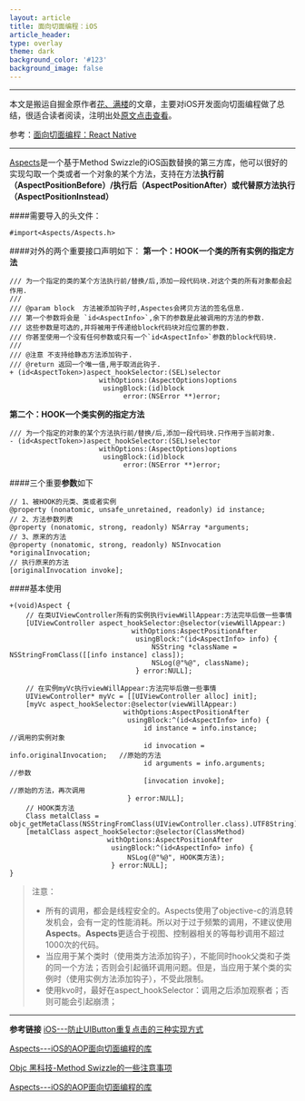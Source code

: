 ```yaml
---
layout: article
title: 面向切面编程：iOS
article_header:
type: overlay
theme: dark
background_color: '#123'
background_image: false
---
```

----------
本文是搬运自掘金原作者[花、满楼](https://juejin.im/user/5a7a8b4af265da4e790ff4b3)的文章，主要对iOS开发面向切面编程做了总结，很适合读者阅读，注明出处[原文点击查看](https://juejin.im/post/5c0fd6be6fb9a049a570c0ef)。

参考：[面向切面编程：React Native](https://juejin.im/post/5bde9a9ae51d45052468ee25)


----------
[Aspects](https://github.com/steipete/Aspects)是一个基于Method Swizzle的iOS函数替换的第三方库，他可以很好的实现勾取一个类或者一个对象的某个方法，支持在方法**执行前（AspectPositionBefore）/执行后（AspectPositionAfter）或代替原方法执行（AspectPositionInstead）**

####需要导入的头文件：
```
#import<Aspects/Aspects.h>
```
####对外的两个重要接口声明如下：
**第一个：HOOK一个类的所有实例的指定方法**
```
/// 为一个指定的类的某个方法执行前/替换/后,添加一段代码块.对这个类的所有对象都会起作用.
///
/// @param block  方法被添加钩子时,Aspectes会拷贝方法的签名信息.
/// 第一个参数将会是 `id<AspectInfo>`,余下的参数是此被调用的方法的参数.
/// 这些参数是可选的,并将被用于传递给block代码块对应位置的参数.
/// 你甚至使用一个没有任何参数或只有一个`id<AspectInfo>`参数的block代码块.
///
/// @注意 不支持给静态方法添加钩子.
/// @return 返回一个唯一值,用于取消此钩子.
+ (id<AspectToken>)aspect_hookSelector:(SEL)selector
                      withOptions:(AspectOptions)options
                       usingBlock:(id)block
                            error:(NSError **)error;

```
**第二个：HOOK一个类实例的指定方法**
```
/// 为一个指定的对象的某个方法执行前/替换/后,添加一段代码块.只作用于当前对象.
- (id<AspectToken>)aspect_hookSelector:(SEL)selector
                      withOptions:(AspectOptions)options
                       usingBlock:(id)block
                            error:(NSError **)error;
```
####三个重要**参数**如下
```
// 1、被HOOK的元类、类或者实例
@property (nonatomic, unsafe_unretained, readonly) id instance;
// 2、方法参数列表
@property (nonatomic, strong, readonly) NSArray *arguments;
// 3、原来的方法
@property (nonatomic, strong, readonly) NSInvocation *originalInvocation;
// 执行原来的方法
[originalInvocation invoke];

```

####基本使用
```
+(void)Aspect {
    // 在类UIViewController所有的实例执行viewWillAppear:方法完毕后做一些事情
    [UIViewController aspect_hookSelector:@selector(viewWillAppear:)
                              withOptions:AspectPositionAfter
                               usingBlock:^(id<AspectInfo> info) {
                                   NSString *className = NSStringFromClass([[info instance] class]);
                                   NSLog(@"%@", className);
                               } error:NULL];
    
    // 在实例myVc执行viewWillAppear:方法完毕后做一些事情
    UIViewController* myVc = [[UIViewController alloc] init];
    [myVc aspect_hookSelector:@selector(viewWillAppear:)
                            withOptions:AspectPositionAfter
                             usingBlock:^(id<AspectInfo> info) {
                                 id instance = info.instance;               //调用的实例对象
                                 id invocation = info.originalInvocation;   //原始的方法
                                 id arguments = info.arguments;             //参数
                                 [invocation invoke];                       //原始的方法，再次调用
                             } error:NULL];
    // HOOK类方法
    Class metalClass = objc_getMetaClass(NSStringFromClass(UIViewController.class).UTF8String);
    [metalClass aspect_hookSelector:@selector(ClassMethod)
                        withOptions:AspectPositionAfter
                         usingBlock:^(id<AspectInfo> info) {
                             NSLog(@"%@", HOOK类方法);
                         } error:NULL];
}

```

> 注意：
> - 所有的调用，都会是线程安全的。Aspects使用了objective-c的消息转发机会，会有一定的性能消耗。所以对于过于频繁的调用，不建议使用**Aspects**。**Aspects**更适合于视图、控制器相关的等每秒调用不超过1000次的代码。
> - 当应用于某个类时（使用类方法添加钩子），不能同时hook父类和子类的同一个方法；否则会引起循环调用问题。但是，当应用于某个类的实例时（使用实例方法添加钩子），不受此限制。
> - 使用kvo时，最好在aspect_hookSelector：调用之后添加观察者；否则可能会引起崩溃；


----------
**参考链接**
[iOS---防止UIButton重复点击的三种实现方式](https://blog.csdn.net/icetime17/article/details/51782983)

[Aspects---iOS的AOP面向切面编程的库](https://cloud.tencent.com/developer/article/1011215)

[Objc 黑科技-Method Swizzle的一些注意事项](http://swiftcafe.io/2016/12/15/swizzle/?hmsr=toutiao.io&utm_medium=toutiao.io&utm_source=toutiao.io)

[Aspects---iOS的AOP面向切面编程的库](https://cloud.tencent.com/developer/article/1011215)
